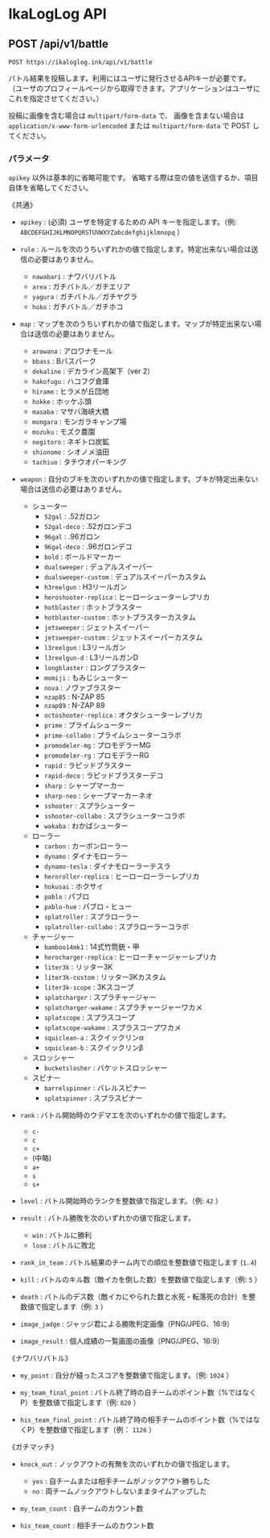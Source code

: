 IkaLogLog API
=============

POST /api/v1/battle
-------------------

`POST https://ikaloglog.ink/api/v1/battle`

バトル結果を投稿します。利用にはユーザに発行させるAPIキーが必要です。
（ユーザのプロフィールページから取得できます。アプリケーションはユーザにこれを指定させてください。）

投稿に画像を含む場合は `multipart/form-data` で、
画像を含まない場合は `application/x-www-form-urlencoded` または `multipart/form-data` で POST してください。

### パラメータ ###

`apikey` 以外は基本的に省略可能です。
省略する際は空の値を送信するか、項目自体を省略してください。

《共通》

* `apikey` : (必須) ユーザを特定するための API キーを指定します。（例: `ABCDEFGHIJKLMNOPQRSTUVWXYZabcdefghijklmnopq` ）

* `rule` : ルールを次のうちいずれかの値で指定します。特定出来ない場合は送信の必要はありません。
    - `nawabari` : ナワバリバトル
    - `area` : ガチバトル／ガチエリア
    - `yagura` : ガチバトル／ガチヤグラ
    - `hoko` : ガチバトル／ガチホコ

* `map` : マップを次のうちいずれかの値で指定します。マップが特定出来ない場合は送信の必要はありません。
    - `arowana` : アロワナモール
    - `bbass` : Bバスパーク
    - `dekaline` : デカライン高架下（ver 2）
    - `hakofugu` : ハコフグ倉庫
    - `hirame` : ヒラメが丘団地
    - `hokke` : ホッケふ頭
    - `masaba` : マサバ海峡大橋
    - `mongara` : モンガラキャンプ場
    - `mozuku` : モズク農園
    - `negitoro` : ネギトロ炭鉱
    - `shionome` : シオノメ油田
    - `tachiuo` : タチウオパーキング

* `weapon` : 自分のブキを次のいずれかの値で指定します。ブキが特定出来ない場合は送信の必要はありません。
    - シューター
        - `52gal` : .52ガロン
        - `52gal-deco` : .52ガロンデコ
        - `96gal` : .96ガロン
        - `96gal-deco` : .96ガロンデコ
        - `bold` : ボールドマーカー
        - `dualsweeper` : デュアルスイーパー
        - `dualsweeper-custom` : デュアルスイーパーカスタム
        - `h3reelgun` : H3リールガン
        - `heroshooter-replica` : ヒーローシューターレプリカ
        - `hotblaster` : ホットブラスター
        - `hotblaster-custom` : ホットブラスターカスタム
        - `jetsweeper` : ジェットスイーパー
        - `jetsweeper-custom` : ジェットスイーパーカスタム
        - `l3reelgun` : L3リールガン
        - `l3reelgun-d` : L3リールガンD
        - `longblaster` : ロングブラスター
        - `momiji` : もみじシューター
        - `nova` : ノヴァブラスター
        - `nzap85` : N-ZAP 85
        - `nzap89` : N-ZAP 89
        - `octoshooter-replica` : オクタシューターレプリカ
        - `prime` : プライムシューター
        - `prime-collabo` : プライムシューターコラボ
        - `promodeler-mg` : プロモデラーMG
        - `promodeler-rg` : プロモデラーRG
        - `rapid` : ラピッドブラスター
        - `rapid-deco` : ラピッドブラスターデコ
        - `sharp` : シャープマーカー
        - `sharp-neo` : シャープマーカーネオ
        - `sshooter` : スプラシューター
        - `sshooter-collabo` : スプラシューターコラボ
        - `wakaba` : わかばシューター
    - ローラー
        - `carbon` : カーボンローラー
        - `dynamo` : ダイナモローラー
        - `dynamo-tesla` : ダイナモローラーテスラ
        - `heroroller-replica` : ヒーローローラーレプリカ
        - `hokusai` : ホクサイ
        - `pablo` : パブロ
        - `pablo-hue` : パブロ・ヒュー
        - `splatroller` : スプラローラー
        - `splatroller-collabo` : スプラローラーコラボ
    - チャージャー
        - `bamboo14mk1` : 14式竹筒銃・甲
        - `herocharger-replica` : ヒーローチャージャーレプリカ
        - `liter3k` : リッター3K
        - `liter3k-custom` : リッター3Kカスタム
        - `liter3k-scope` : 3Kスコープ
        - `splatcharger` : スプラチャージャー
        - `splatcharger-wakame` : スプラチャージャーワカメ
        - `splatscope` : スプラスコープ
        - `splatscope-wakame` : スプラスコープワカメ
        - `squiclean-a` : スクイックリンα
        - `squiclean-b` : スクイックリンβ
    - スロッシャー
        - `bucketslosher` : バケットスロッシャー
    - スピナー
        - `barrelspinner` : バレルスピナー
        - `splatspinner` : スプラスピナー

* `rank` : バトル開始時のウデマエを次のいずれかの値で指定します。
    - `c-`
    - `c`
    - `c+`
    - (中略)
    - `a+`
    - `s`
    - `s+`

* `level` : バトル開始時のランクを整数値で指定します。（例: `42` ）

* `result` : バトル勝敗を次のいずれかの値で指定します。
    - `win` : バトルに勝利
    - `lose` : バトルに敗北

* `rank_in_team` : バトル結果のチーム内での順位を整数値で指定します (`1`..`4`)

* `kill` : バトルのキル数（敵イカを倒した数）を整数値で指定します（例: `5` ）

* `death` : バトルのデス数（敵イカにやられた数と水死・転落死の合計）を整数値で指定します（例: `3` ）

* `image_jadge` : ジャッジ君による勝敗判定画像（PNG/JPEG、16:9）

* `image_result` : 個人成績の一覧画面の画像（PNG/JPEG、16:9）

《ナワバリバトル》

* `my_point` : 自分が縫ったスコアを整数値で指定します。（例: `1024` ）

* `my_team_final_point` : バトル終了時の自チームのポイント数（%ではなくP）を整数値で指定します（例: `820` ）

* `his_team_final_point` : バトル終了時の相手チームのポイント数（%ではなくP）を整数値で指定します（例： `1126` ）

《ガチマッチ》

* `knock_out` : ノックアウトの有無を次のいずれかの値で指定します。
    - `yes` : 自チームまたは相手チームがノックアウト勝ちした
    - `no` : 両チームノックアウトしないままタイムアップした

* `my_team_count` : 自チームのカウント数

* `his_team_count` : 相手チームのカウント数
